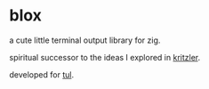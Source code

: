 # blox

a cute little terminal output library for zig.

spiritual successor to the ideas I explored in [kritzler](https://github.com/garrisonhh/kritzler).

developed for [tul](https://github.com/garrisonhh/tul).